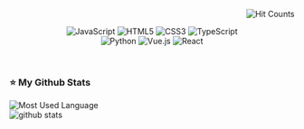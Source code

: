 <div align=right>
 
![Hit Counts](https://hits.seeyoufarm.com/api/count/incr/badge.svg?url=https%3A%2F%2Fgithub.com%2F{username}1212%2Fhit-counter)
</div>


<div align=center>

 ![JavaScript](https://img.shields.io/badge/javascript-%23323330.svg?style=for-the-badge&logo=javascript&color=282A36)
 ![HTML5](https://img.shields.io/badge/html5-%23E34F26.svg?style=for-the-badge&logo=html5&color=282A36)
 ![CSS3](https://img.shields.io/badge/css3-%231572B6.svg?style=for-the-badge&logo=css3&color=282A36)
 ![TypeScript](https://img.shields.io/badge/typescript-%23007ACC.svg?style=for-the-badge&logo=typescript&color=282A36)</br>
 ![Python](https://img.shields.io/badge/python-3670A0?style=for-the-badge&logo=python&color=282A36)
 ![Vue.js](https://img.shields.io/badge/vuejs-%2335495e.svg?style=for-the-badge&logo=vuedotjs&color=282A36)
 ![React](https://img.shields.io/badge/react-%2320232a.svg?style=for-the-badge&logo=react&color=282A36)
</div>

</br>

### ⭐ My Github Stats
 
![Most Used Language](https://github-readme-stats.vercel.app/api/top-langs/?username=seongjaee&layout=compact&theme=dracula)</br>
![github stats](https://github-readme-stats.vercel.app/api?username=seongjaee&theme=dracula&show_icons=true&hide_title=true&disable_animations=true&hide=stars)
